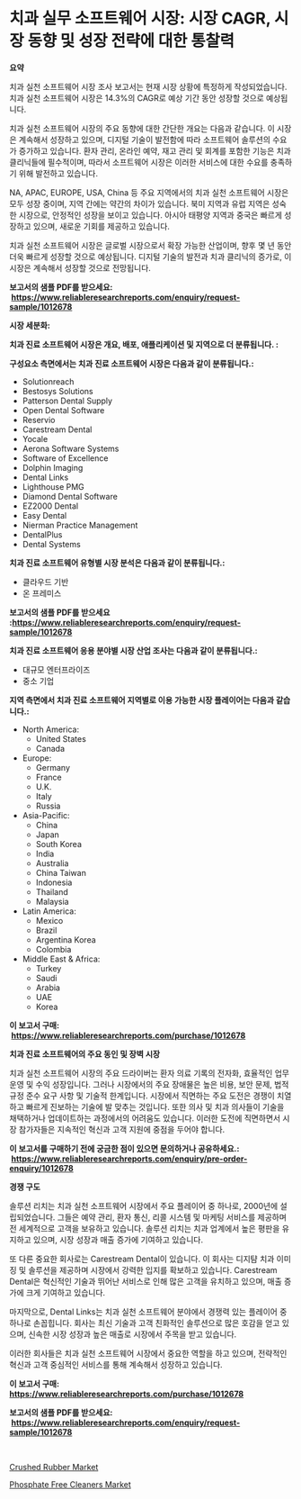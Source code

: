 <p><h1>치과 실무 소프트웨어 시장: 시장 CAGR, 시장 동향 및 성장 전략에 대한 통찰력</h1></p><p><strong>요약</strong></p>
<p><p>치과 실천 소프트웨어 시장 조사 보고서는 현재 시장 상황에 특정하게 작성되었습니다. 치과 실천 소프트웨어 시장은 14.3%의 CAGR로 예상 기간 동안 성장할 것으로 예상됩니다.</p><p>치과 실천 소프트웨어 시장의 주요 동향에 대한 간단한 개요는 다음과 같습니다. 이 시장은 계속해서 성장하고 있으며, 디지털 기술이 발전함에 따라 소프트웨어 솔루션의 수요가 증가하고 있습니다. 환자 관리, 온라인 예약, 재고 관리 및 회계를 포함한 기능은 치과 클리닉들에 필수적이며, 따라서 소프트웨어 시장은 이러한 서비스에 대한 수요를 충족하기 위해 발전하고 있습니다.</p><p>NA, APAC, EUROPE, USA, China 등 주요 지역에서의 치과 실천 소프트웨어 시장은 모두 성장 중이며, 지역 간에는 약간의 차이가 있습니다. 북미 지역과 유럽 지역은 성숙한 시장으로, 안정적인 성장을 보이고 있습니다. 아시아 태평양 지역과 중국은 빠르게 성장하고 있으며, 새로운 기회를 제공하고 있습니다.</p><p>치과 실천 소프트웨어 시장은 글로벌 시장으로서 확장 가능한 산업이며, 향후 몇 년 동안 더욱 빠르게 성장할 것으로 예상됩니다. 디지털 기술의 발전과 치과 클리닉의 증가로, 이 시장은 계속해서 성장할 것으로 전망됩니다.</p></p>
<p><strong>보고서의 샘플 PDF를 받으세요: &nbsp;<a href="https://www.reliableresearchreports.com/enquiry/request-sample/1012678">https://www.reliableresearchreports.com/enquiry/request-sample/1012678</a></strong></p>
<p><strong>시장 세분화:</strong></p>
<p><strong> 치과 진료 소프트웨어 시장은 개요, 배포, 애플리케이션 및 지역으로 더 분류됩니다. :</strong></p>
<p><strong>구성요소 측면에서는 치과 진료 소프트웨어 시장은 다음과 같이 분류됩니다.:</strong></p>
<p><ul><li>Solutionreach</li><li>Bestosys Solutions</li><li>Patterson Dental Supply</li><li>Open Dental Software</li><li>Reservio</li><li>Carestream Dental</li><li>Yocale</li><li>Aerona Software Systems</li><li>Software of Excellence</li><li>Dolphin Imaging</li><li>Dental Links</li><li>Lighthouse PMG</li><li>Diamond Dental Software</li><li>EZ2000 Dental</li><li>Easy Dental</li><li>Nierman Practice Management</li><li>DentalPlus</li><li>Dental Systems</li></ul></p>
<p><strong> 치과 진료 소프트웨어 유형별 시장 분석은 다음과 같이 분류됩니다.:</strong></p>
<p><ul><li>클라우드 기반</li><li>온 프레미스</li></ul></p>
<p><strong>보고서의 샘플 PDF를 받으세요 :<a href="https://www.reliableresearchreports.com/enquiry/request-sample/1012678">https://www.reliableresearchreports.com/enquiry/request-sample/1012678</a></strong></p>
<p><strong> 치과 진료 소프트웨어 응용 분야별 시장 산업 조사는 다음과 같이 분류됩니다.:</strong></p>
<p><ul><li>대규모 엔터프라이즈</li><li>중소 기업</li></ul></p>
<p><strong>지역 측면에서 치과 진료 소프트웨어 지역별로 이용 가능한 시장 플레이어는 다음과 같습니다.:</strong></p>
<p><ul>
    <li>
        North America:
        <ul>
            <li>United States</li>
            <li>Canada</li>
        </ul>
    </li>
    <li>
        Europe:
        <ul>
            <li>Germany</li>
            <li>France</li>
            <li>U.K.</li>
            <li>Italy</li>
            <li>Russia</li>
        </ul>
    </li>
    <li>
        Asia-Pacific:
        <ul>
            <li>China</li>
            <li>Japan</li>
            <li>South Korea</li>
            <li>India</li>
            <li>Australia</li>
            <li>China Taiwan</li>
            <li>Indonesia</li>
            <li>Thailand</li>
            <li>Malaysia</li>
        </ul>
    </li>
    <li>
        Latin America:
        <ul>
            <li>Mexico</li>
            <li>Brazil</li>
            <li>Argentina Korea</li>
            <li>Colombia</li>
        </ul>
    </li>
    <li>
        Middle East & Africa:
        <ul>
            <li>Turkey</li>
            <li>Saudi</li>
            <li>Arabia</li>
            <li>UAE</li>
            <li>Korea</li>
        </ul>
    </li>
    </ul></p>
<p><strong>이 보고서 구매: &nbsp;<a href="https://www.reliableresearchreports.com/purchase/1012678">https://www.reliableresearchreports.com/purchase/1012678</a></strong></p>
<p><strong>치과 진료 소프트웨어의 주요 동인 및 장벽 시장</strong></p>
<p><p>치과 실천 소프트웨어 시장의 주요 드라이버는 환자 의료 기록의 전자화, 효율적인 업무 운영 및 수익 성장입니다. 그러나 시장에서의 주요 장애물은 높은 비용, 보안 문제, 법적 규정 준수 요구 사항 및 기술적 한계입니다. 시장에서 직면하는 주요 도전은 경쟁이 치열하고 빠르게 진보하는 기술에 발 맞추는 것입니다. 또한 의사 및 치과 의사들이 기술을 채택하거나 업데이트하는 과정에서의 어려움도 있습니다. 이러한 도전에 직면하면서 시장 참가자들은 지속적인 혁신과 고객 지원에 중점을 두어야 합니다.</p></p>
<p><strong>이 보고서를 구매하기 전에 궁금한 점이 있으면 문의하거나 공유하세요.: &nbsp;<a href="https://www.reliableresearchreports.com/enquiry/pre-order-enquiry/1012678">https://www.reliableresearchreports.com/enquiry/pre-order-enquiry/1012678</a></strong></p>
<p><strong>경쟁 구도</strong></p>
<p><p>솔루션 리치는 치과 실천 소프트웨어 시장에서 주요 플레이어 중 하나로, 2000년에 설립되었습니다. 그들은 예약 관리, 환자 통신, 리콜 시스템 및 마케팅 서비스를 제공하며 전 세계적으로 고객을 보유하고 있습니다. 솔루션 리치는 치과 업계에서 높은 평판을 유지하고 있으며, 시장 성장과 매출 증가에 기여하고 있습니다.</p><p>또 다른 중요한 회사로는 Carestream Dental이 있습니다. 이 회사는 디지턈 치과 이미징 및 솔루션을 제공하며 시장에서 강력한 입지를 확보하고 있습니다. Carestream Dental은 혁신적인 기술과 뛰어난 서비스로 인해 많은 고객을 유치하고 있으며, 매출 증가에 크게 기여하고 있습니다.</p><p>마지막으로, Dental Links는 치과 실천 소프트웨어 분야에서 경쟁력 있는 플레이어 중 하나로 손꼽힙니다. 회사는 최신 기술과 고객 친화적인 솔루션으로 많은 호감을 얻고 있으며, 신속한 시장 성장과 높은 매출로 시장에서 주목을 받고 있습니다.</p><p>이러한 회사들은 치과 실천 소프트웨어 시장에서 중요한 역할을 하고 있으며, 전략적인 혁신과 고객 중심적인 서비스를 통해 계속해서 성장하고 있습니다.</p></p>
<p><strong>이 보고서 구매: &nbsp; <a href="https://www.reliableresearchreports.com/purchase/1012678">https://www.reliableresearchreports.com/purchase/1012678</a></strong></p>
<p><strong>보고서의 샘플 PDF를 받으세요: &nbsp;<a href="https://www.reliableresearchreports.com/enquiry/request-sample/1012678">https://www.reliableresearchreports.com/enquiry/request-sample/1012678</a></strong><strong></strong></p>
<p>&nbsp;</p>
<p><p><a href="https://picayune-night-cbd.notion.site/Global-Crushed-Rubber-Market-Size-and-Market-Trends-Insights-and-Projections-from-2024-to-2031-5b7a2e1014c14e648a774ad8cf1af1f3">Crushed Rubber Market</a></p><p><a href="https://artistic-helicopter-ca9.notion.site/Phosphate-Free-Cleaners-Market-Size-and-Growth-Market-Segmentation-Regional-and-Country-Breakdowns-226f0215dd9f4d3986b5ae69db60340b">Phosphate Free Cleaners Market</a></p></p>